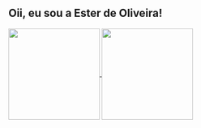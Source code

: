 ## Oii, eu sou a Ester de Oliveira!
 
<!--![esteroliveira04's Top Languages](https://github-readme-stats.vercel.app/api/top-langs/?username=esteroliveira04&theme=bear&show_icons=true&hide_border=true&layout=compact)-->

<a href="https://github.com/esteroliveira04/github-readme-stats">
  <img height=180 align="center" src="https://github-readme-stats.vercel.app/api?username=esteroliveira04&theme=dracula&rank_icon=github" />
</a>
<a href="https://github.com/esteroliveira04/convoychat">
  <img height=180 align="center" src="https://github-readme-stats.vercel.app/api/top-langs?username=esteroliveira04&layout=compact&langs_count=8&card_width=320&theme=dracula" />
</a>
